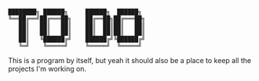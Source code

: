 ```
████████╗ ██████╗     ██████╗  ██████╗
╚══██╔══╝██╔═══██╗    ██╔══██╗██╔═══██╗
   ██║   ██║   ██║    ██║  ██║██║   ██║
   ██║   ██║   ██║    ██║  ██║██║   ██║
   ██║   ╚██████╔╝    ██████╔╝╚██████╔╝
   ╚═╝    ╚═════╝     ╚═════╝  ╚═════╝

```
This is a program by itself, but yeah it should also be a place to keep all the projects I'm working on.
